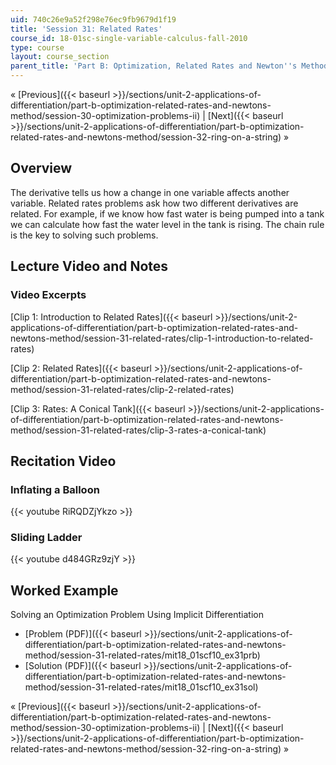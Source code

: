 ```yaml
---
uid: 740c26e9a52f298e76ec9fb9679d1f19
title: 'Session 31: Related Rates'
course_id: 18-01sc-single-variable-calculus-fall-2010
type: course
layout: course_section
parent_title: 'Part B: Optimization, Related Rates and Newton''s Method'
---
```


« [Previous]({{< baseurl >}}/sections/unit-2-applications-of-differentiation/part-b-optimization-related-rates-and-newtons-method/session-30-optimization-problems-ii) | [Next]({{< baseurl >}}/sections/unit-2-applications-of-differentiation/part-b-optimization-related-rates-and-newtons-method/session-32-ring-on-a-string) »

Overview
--------

The derivative tells us how a change in one variable affects another variable. Related rates problems ask how two different derivatives are related. For example, if we know how fast water is being pumped into a tank we can calculate how fast the water level in the tank is rising. The chain rule is the key to solving such problems.

Lecture Video and Notes
-----------------------

### Video Excerpts

[Clip 1: Introduction to Related Rates]({{< baseurl >}}/sections/unit-2-applications-of-differentiation/part-b-optimization-related-rates-and-newtons-method/session-31-related-rates/clip-1-introduction-to-related-rates)

[Clip 2: Related Rates]({{< baseurl >}}/sections/unit-2-applications-of-differentiation/part-b-optimization-related-rates-and-newtons-method/session-31-related-rates/clip-2-related-rates)

[Clip 3: Rates: A Conical Tank]({{< baseurl >}}/sections/unit-2-applications-of-differentiation/part-b-optimization-related-rates-and-newtons-method/session-31-related-rates/clip-3-rates-a-conical-tank)

Recitation Video
----------------

### Inflating a Balloon

{{< youtube RiRQDZjYkzo >}}

### Sliding Ladder

{{< youtube d484GRz9zjY >}}

Worked Example
--------------

Solving an Optimization Problem Using Implicit Differentiation

*   [Problem (PDF)]({{< baseurl >}}/sections/unit-2-applications-of-differentiation/part-b-optimization-related-rates-and-newtons-method/session-31-related-rates/mit18_01scf10_ex31prb)
*   [Solution (PDF)]({{< baseurl >}}/sections/unit-2-applications-of-differentiation/part-b-optimization-related-rates-and-newtons-method/session-31-related-rates/mit18_01scf10_ex31sol)

« [Previous]({{< baseurl >}}/sections/unit-2-applications-of-differentiation/part-b-optimization-related-rates-and-newtons-method/session-30-optimization-problems-ii) | [Next]({{< baseurl >}}/sections/unit-2-applications-of-differentiation/part-b-optimization-related-rates-and-newtons-method/session-32-ring-on-a-string) »